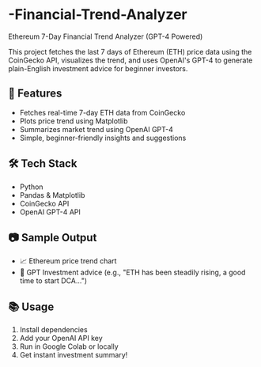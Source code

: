 # -Financial-Trend-Analyzer
Ethereum 7-Day Financial Trend Analyzer (GPT-4 Powered)

This project fetches the last 7 days of Ethereum (ETH) price data using the CoinGecko API, visualizes the trend, and uses OpenAI's GPT-4 to generate plain-English investment advice for beginner investors.

## 🚀 Features
- Fetches real-time 7-day ETH data from CoinGecko
- Plots price trend using Matplotlib
- Summarizes market trend using OpenAI GPT-4
- Simple, beginner-friendly insights and suggestions

## 🛠️ Tech Stack
- Python
- Pandas & Matplotlib
- CoinGecko API
- OpenAI GPT-4 API

## 📷 Sample Output
- 📈 Ethereum price trend chart
- 💬 GPT Investment advice (e.g., "ETH has been steadily rising, a good time to start DCA...")

## 📚 Usage
1. Install dependencies
2. Add your OpenAI API key
3. Run in Google Colab or locally
4. Get instant investment summary!
